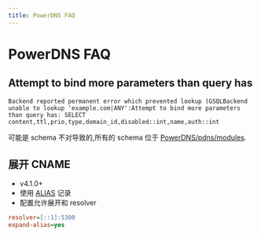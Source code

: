 ```yaml
---
title: PowerDNS FAQ
---
```


# PowerDNS FAQ

## Attempt to bind more parameters than query has

```
Backend reported permanent error which prevented lookup (GSQLBackend unable to lookup 'example.com|ANY':Attempt to bind more parameters than query has: SELECT content,ttl,prio,type,domain_id,disabled::int,name,auth::int
```

可能是 schema 不对导致的,所有的 schema 位于 [PowerDNS/pdns/modules](https://github.com/PowerDNS/pdns/tree/master/modules).

## 展开 CNAME
* v4.1.0+
* 使用 [ALIAS](https://doc.powerdns.com/authoritative/guides/alias.html) 记录
* 配置允许展开和 resolver

```ini
resolver=[::1]:5300
expand-alias=yes
```
